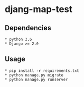 # djang-map-test

## Dependencies
```
* python 3.6
* Django >= 2.0
```

## Usage
```
* pip install -r requirements.txt
* python manage.py migrate
* python manage.py runserver

```
